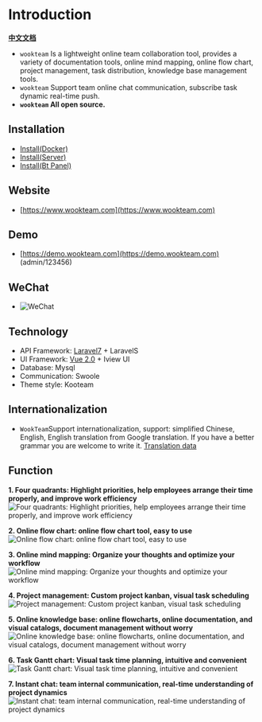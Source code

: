 # Introduction

**[中文文档](README.md)**

- `wookteam` Is a lightweight online team collaboration tool, provides a variety of documentation tools, online mind mapping, online flow chart, project management, task distribution, knowledge base management tools.
- `wookteam` Support team online chat communication, subscribe task dynamic real-time push.
- **`wookteam` All open source.**

## Installation
- [Install(Docker)](install/en/DOCKER.md)
- [Install(Server)](install/en/SERVER.md)
- [Install(Bt Panel)](install/BT.md)

## Website

- [https://www.wookteam.com](https://www.wookteam.com)

## Demo

- [https://demo.wookteam.com](https://demo.wookteam.com) (admin/123456)

## WeChat

- ![WeChat](resources/assets/statics/other/wxqr.jpeg)

## Technology

- API Framework: [Laravel7](https://laravel.com/) + LaravelS
- UI Framework: [Vue 2.0](https://cn.vuejs.org/) + Iview UI
- Database: Mysql
- Communication: Swoole
- Theme style: Kooteam

## Internationalization

- `WookTeam`Support internationalization, support: simplified Chinese, English, English translation from Google translation. If you have a better grammar you are welcome to write it. [Translation data](https://docs.google.com/spreadsheets/d/1m0de8-5vCwjKRwW_lsgzsi8wmOmQRl_bIMGN988Keak/edit?usp=sharing)

## Function

**1. Four quadrants: Highlight priorities, help employees arrange their time properly, and improve work efficiency**
![Four quadrants: Highlight priorities, help employees arrange their time properly, and improve work efficiency](resources/assets/statics/images/index/todo.jpg)

**2. Online flow chart: online flow chart tool, easy to use**
![Online flow chart: online flow chart tool, easy to use](resources/assets/statics/images/index/banner/1.jpg)

**3. Online mind mapping: Organize your thoughts and optimize your workflow**
![Online mind mapping: Organize your thoughts and optimize your workflow](resources/assets/statics/images/index/banner/2.jpg)

**4. Project management: Custom project kanban, visual task scheduling**
![Project management: Custom project kanban, visual task scheduling](resources/assets/statics/images/index/project.jpg)

**5. Online knowledge base: online flowcharts, online documentation, and visual catalogs, document management without worry**
![Online knowledge base: online flowcharts, online documentation, and visual catalogs, document management without worry](resources/assets/statics/images/index/wiki.jpg)

**6. Task Gantt chart: Visual task time planning, intuitive and convenient**
![Task Gantt chart: Visual task time planning, intuitive and convenient](resources/assets/statics/images/index/gantt.jpg)

**7. Instant chat: team internal communication, real-time understanding of project dynamics**
![Instant chat: team internal communication, real-time understanding of project dynamics](resources/assets/statics/images/index/chat.jpg)
